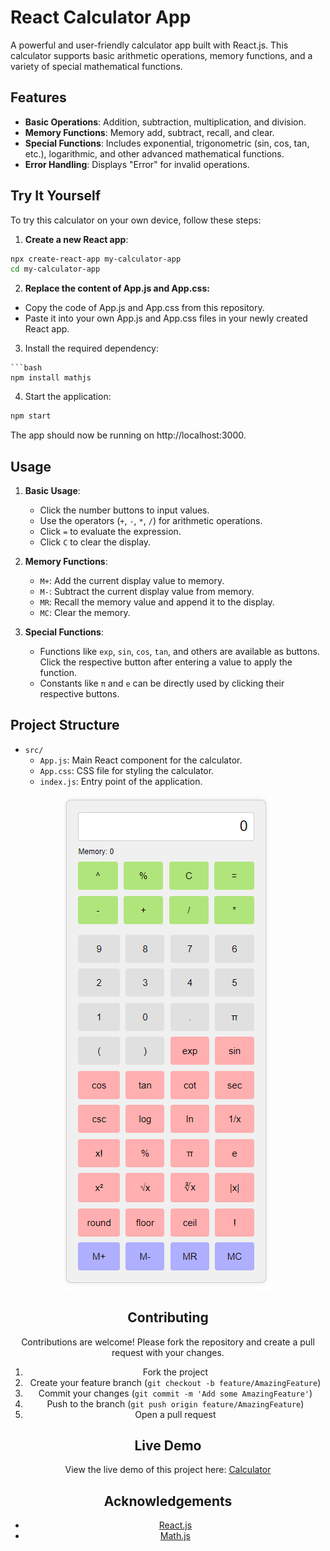 # React Calculator App

A powerful and user-friendly calculator app built with React.js. This calculator supports basic arithmetic operations, memory functions, and a variety of special mathematical functions.

## Features

- **Basic Operations**: Addition, subtraction, multiplication, and division.
- **Memory Functions**: Memory add, subtract, recall, and clear.
- **Special Functions**: Includes exponential, trigonometric (sin, cos, tan, etc.), logarithmic, and other advanced mathematical functions.
- **Error Handling**: Displays "Error" for invalid operations.

## Try It Yourself

To try this calculator on your own device, follow these steps:

1. **Create a new React app**:

```bash
npx create-react-app my-calculator-app
cd my-calculator-app
```
2. **Replace the content of App.js and App.css:**
  - Copy the code of App.js and App.css from this repository.
  - Paste it into your own App.js and App.css files in your newly created React app.

3. Install the required dependency:
```
```bash
npm install mathjs
```

4. Start the application:
```bash
npm start
```
The app should now be running on http://localhost:3000.

## Usage

1. **Basic Usage**:
   - Click the number buttons to input values.
   - Use the operators (`+`, `-`, `*`, `/`) for arithmetic operations.
   - Click `=` to evaluate the expression.
   - Click `C` to clear the display.

2. **Memory Functions**:
   - `M+`: Add the current display value to memory.
   - `M-`: Subtract the current display value from memory.
   - `MR`: Recall the memory value and append it to the display.
   - `MC`: Clear the memory.

3. **Special Functions**:
   - Functions like `exp`, `sin`, `cos`, `tan`, and others are available as buttons. Click the respective button after entering a value to apply the function.
   - Constants like `π` and `e` can be directly used by clicking their respective buttons.

## Project Structure

- `src/`
  - `App.js`: Main React component for the calculator.
  - `App.css`: CSS file for styling the calculator.
  - `index.js`: Entry point of the application.

 <div align="center">
   
![Calculator](Calculator.png)

## Contributing

Contributions are welcome! Please fork the repository and create a pull request with your changes.

1. Fork the project
2. Create your feature branch (`git checkout -b feature/AmazingFeature`)
3. Commit your changes (`git commit -m 'Add some AmazingFeature'`)
4. Push to the branch (`git push origin feature/AmazingFeature`)
5. Open a pull request

## Live Demo
View the live demo of this project here: [Calculator](https://calculator-omega-nine-65.vercel.app/)

## Acknowledgements

- [React.js](https://reactjs.org/)
- [Math.js](https://mathjs.org/)
